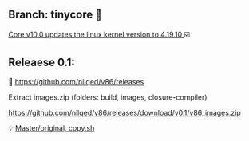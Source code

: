 Branch: tinycore :construction:
----------------

 [Core v10.0 updates the linux kernel version to 4.19.10 ](http://www.tinycorelinux.net/):ballot_box_with_check:
 
Releaese 0.1:
--
:wrench:
https://github.com/nilqed/v86/releases

Extract images.zip (folders: build, images, closure-compiler)

https://github.com/nilqed/v86/releases/download/v0.1/v86_images.zip


:bulb: [Master/original, copy.sh](https://github.com/copy/v86)

